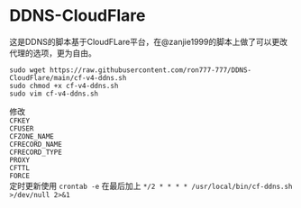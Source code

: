 # DDNS-CloudFlare
这是DDNS的脚本基于CloudFLare平台，在@zanjie1999的脚本上做了可以更改代理的选项，更为自由。
```
sudo wget https://raw.githubusercontent.com/ron777-777/DDNS-CloudFlare/main/cf-v4-ddns.sh
sudo chmod +x cf-v4-ddns.sh
sudo vim cf-v4-ddns.sh
```
修改  
`CFKEY`  
`CFUSER`  
`CFZONE_NAME`  
`CFRECORD_NAME`  
`CFRECORD_TYPE`  
`PROXY`  
`CFTTL`  
`FORCE`  
定时更新使用
`crontab -e`
在最后加上
`*/2 * * * * /usr/local/bin/cf-ddns.sh >/dev/null 2>&1` 

